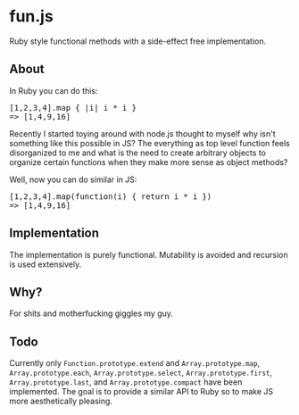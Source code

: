 # fun.js

Ruby style functional methods with a side-effect free implementation.

## About

In Ruby you can do this:

<pre>[1,2,3,4].map { |i| i * i }
=> [1,4,9,16]
</pre>

Recently I started toying around with node.js thought to myself why isn't something like this possible in JS? The everything as top level function feels disorganized to me and what is the need to create arbitrary objects to organize certain functions when they make more sense as object methods?

Well, now you can do similar in JS:

<pre>[1,2,3,4].map(function(i) { return i * i })
=> [1,4,9,16]
</pre>

## Implementation

The implementation is purely functional. Mutability is avoided and recursion is used extensively.

## Why?

For shits and motherfucking giggles my guy.

## Todo

Currently only `Function.prototype.extend` and `Array.prototype.map`, `Array.prototype.each`, `Array.prototype.select`, `Array.prototype.first`, `Array.prototype.last`,  and `Array.prototype.compact` have been implemented. The goal is to provide a similar API to Ruby so to make JS more aesthetically pleasing.
